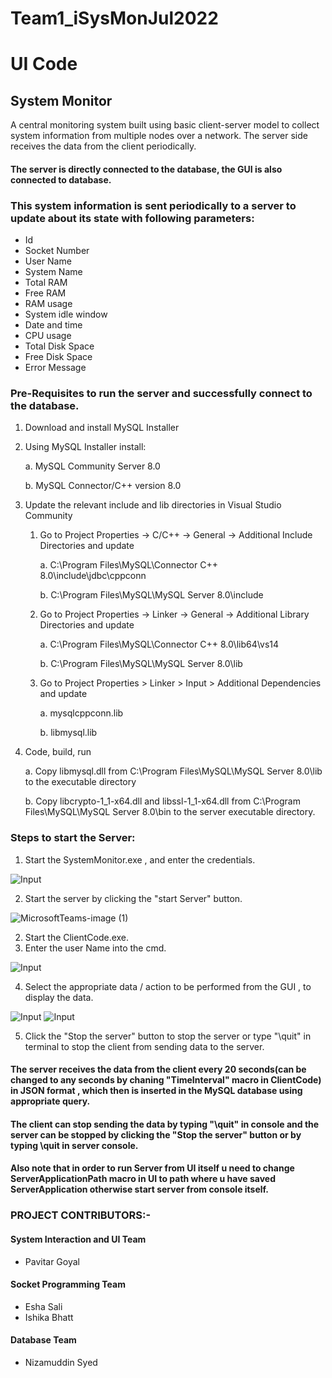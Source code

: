 # Team1_iSysMonJul2022
# UI Code

## System Monitor
A central monitoring system built using basic client-server model to collect system information from multiple nodes over a network. The server side receives the data from the client periodically.

#### The server is directly connected to the database, the GUI is also connected to database.


### This system information is sent periodically to a server to update about its state with following parameters: 
* Id
* Socket Number
* User Name
* System Name
* Total RAM
* Free RAM
* RAM usage
* System idle window
* Date and time
* CPU usage
* Total Disk Space
* Free Disk Space
* Error Message

### Pre-Requisites to run the server and successfully connect to the database.

1. Download and install MySQL Installer ​

2. Using MySQL Installer install: ​

     a. MySQL Community Server 8.0 ​

     b. MySQL Connector/C++ version 8.0 ​

3. Update the relevant include and lib directories in Visual Studio Community ​

    1. Go to Project Properties -> C/C++ -> General -> Additional Include Directories and update​

         a. C:\Program Files\MySQL\Connector C++ 8.0\include\jdbc\cppconn ​

         b. C:\Program Files\MySQL\MySQL Server 8.0\include ​

    2. Go to Project Properties -> Linker -> General -> Additional Library Directories and update​

        a. C:\Program Files\MySQL\Connector C++ 8.0\lib64\vs14 ​

        b. C:\Program Files\MySQL\MySQL Server 8.0\lib ​

    3. Go to Project Properties > Linker > Input > Additional Dependencies and update​

        a. mysqlcppconn.lib ​

        b. libmysql.lib​

4. Code, build, run ​

   a. Copy libmysql.dll from C:\Program Files\MySQL\MySQL Server 8.0\lib to the executable directory ​

   b. Copy libcrypto-1_1-x64.dll and libssl-1_1-x64.dll from C:\Program Files\MySQL\MySQL Server 8.0\bin 
      to the server executable directory.
      

### Steps to start the Server:
1. Start the SystemMonitor.exe , and enter the credentials.

![Input](https://user-images.githubusercontent.com/68504084/184081125-f2dccf4f-eb2d-4466-a708-5f6ffe5e6d3d.JPG)

2. Start the server by clicking the "start Server" button. 

![MicrosoftTeams-image (1)](https://user-images.githubusercontent.com/77383378/183707866-622efab3-8766-46ff-bf37-50491500945d.png)

2. Start the ClientCode.exe.
3. Enter the user Name into the cmd.

![Input](https://user-images.githubusercontent.com/68504084/183834011-963fe748-66a3-45f3-bc07-593b090fe58b.JPG)

4. Select the appropriate data / action to be performed from the GUI , to display the data.

![Input](https://user-images.githubusercontent.com/68504084/183834009-7a55e4de-96e7-4c19-bbeb-b7898a0e746f.JPG)
![Input](https://user-images.githubusercontent.com/68504084/183834003-4c66a3c6-b5c6-4694-95ff-8cad42dd69e9.JPG)

5. Click the "Stop the server" button to stop the server or type "\quit" in terminal to stop the client from sending data to the server.


#### The server receives the data from the client every 20 seconds(can be changed to any seconds by chaning "TimeInterval" macro in ClientCode) in JSON format , which then is inserted in the MySQL database using appropriate query.
#### The client can stop sending the data by typing "\quit" in console and the server can be stopped by clicking the "Stop the server" button or by typing \quit in server console.

#### Also note that in order to run Server from UI itself u need to change ServerApplicationPath macro in UI to path where u have saved ServerApplication otherwise start server from console itself.

### PROJECT CONTRIBUTORS:-
#### System Interaction and UI Team
* Pavitar Goyal
#### Socket Programming Team
* Esha Sali
* Ishika Bhatt
#### Database Team
* Nizamuddin Syed
